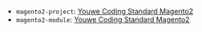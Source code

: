 - `magento2-project`: [Youwe Coding Standard Magento2](https://github.com/YouweGit/coding-standard-magento2)
- `magento2-module`: [Youwe Coding Standard Magento2](https://github.com/YouweGit/coding-standard-magento2)
